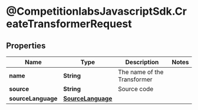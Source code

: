 # @CompetitionlabsJavascriptSdk.CreateTransformerRequest

## Properties

Name | Type | Description | Notes
------------ | ------------- | ------------- | -------------
**name** | **String** | The name of the Transformer | 
**source** | **String** | Source code | 
**sourceLanguage** | [**SourceLanguage**](docs/SourceLanguage.md) |  | 


